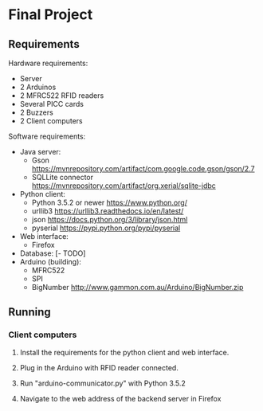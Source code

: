 # Final Project

## Requirements

Hardware requirements:
- Server
- 2 Arduinos 
- 2 MFRC522 RFID readers
- Several PICC cards
- 2 Buzzers
- 2 Client computers

Software requirements:
- Java server:
  - Gson https://mvnrepository.com/artifact/com.google.code.gson/gson/2.7
  - SQLLite connector https://mvnrepository.com/artifact/org.xerial/sqlite-jdbc
- Python client:
  - Python 3.5.2 or newer https://www.python.org/
  - urllib3 https://urllib3.readthedocs.io/en/latest/
  - json https://docs.python.org/3/library/json.html
  - pyserial https://pypi.python.org/pypi/pyserial
- Web interface:
  - Firefox
- Database:
  [- TODO]
- Arduino (building):
  - MFRC522
  - SPI
  - BigNumber http://www.gammon.com.au/Arduino/BigNumber.zip

## Running

### Client computers

1) Install the requirements for the python client and web interface.

2) Plug in the Arduino with RFID reader connected.

3) Run "arduino-communicator.py" with Python 3.5.2

4) Navigate to the web address of the backend server in Firefox
